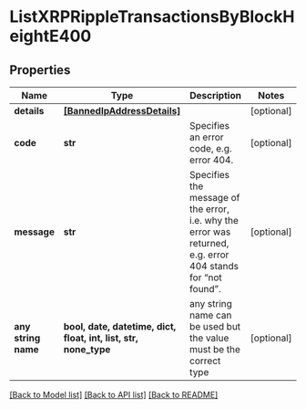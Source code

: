 # ListXRPRippleTransactionsByBlockHeightE400


## Properties
Name | Type | Description | Notes
------------ | ------------- | ------------- | -------------
**details** | [**[BannedIpAddressDetails]**](BannedIpAddressDetails.md) |  | [optional] 
**code** | **str** | Specifies an error code, e.g. error 404. | [optional] 
**message** | **str** | Specifies the message of the error, i.e. why the error was returned, e.g. error 404 stands for “not found”. | [optional] 
**any string name** | **bool, date, datetime, dict, float, int, list, str, none_type** | any string name can be used but the value must be the correct type | [optional]

[[Back to Model list]](../README.md#documentation-for-models) [[Back to API list]](../README.md#documentation-for-api-endpoints) [[Back to README]](../README.md)


